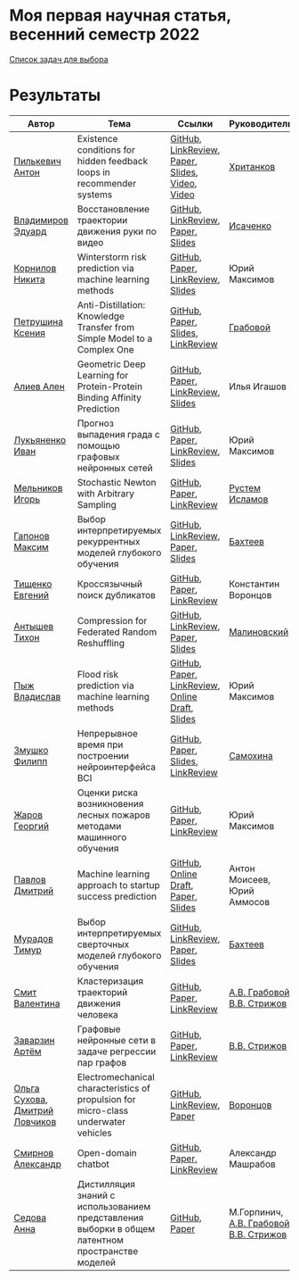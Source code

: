 # Моя первая научная статья, весенний семестр 2022

[Список задач для выбора](problem_list.md)

# Результаты
| Автор | Тема | Ссылки | Руководитель | Буквы |
| ----- | -----| ------ | ------------ | ----- |
| [Пилькевич Антон](https://github.com/anton39reg) | Existence conditions for hidden feedback loops in recommender systems | [GitHub](https://github.com/Intelligent-Systems-Phystech/2021-Project-74), [LinkReview](https://docs.google.com/document/d/1OLCqkmArjqFn8M9pB5C_kLoYOv0l1w9RjHy0y0upPew/edit?usp=sharing), [Paper](https://github.com/Intelligent-Systems-Phystech/2021-Project-74/raw/main/docs/Pilkevich2021HiddenFeedbackLoops.pdf), [Slides](https://github.com/Intelligent-Systems-Phystech/2021-Project-74/raw/main/docs/Pilkevich2021Presentation/Pilkevich2021Presentation.pdf), [Video](https://www.youtube.com/watch?v=xW_lXGn1WHs&t=24s), [Video](https://youtu.be/9ELhIqjFSE8) | [Хританков](https://intelligent-systems-phystech.github.io/ru/people/khritankov_as/index.html) | AILB.P-X+R-B-H1CVO.T-EM.H1WJSF |
| [Владимиров Эдуард](https://github.com/Edyarich) | Восстановление траектории движения руки по видео | [GitHub](https://github.com/Intelligent-Systems-Phystech/2022-Project-90), [LinkReview](https://docs.google.com/document/d/1RpWz1sqpgwnf-ewTe4OHI_WODGklx5FBjLfzvHkIUYQ/edit?usp=sharing), [Paper](https://github.com/Intelligent-Systems-Phystech/2022-Project-90/raw/master/paper/Vladimirov2022RestoringHandMovement.pdf), [Slides](https://github.com/Intelligent-Systems-Phystech/2022-Project-90/blob/master/slides/main.pdf) | [Исаченко](https://github.com/r-isachenko) |()ALI+PXRBV+ |
| [Корнилов Никита](https://github.com/Jhomanik) | Winterstorm risk prediction via machine learning methods | [GitHub](https://github.com/Intelligent-Systems-Phystech/2022-Project-93-1), [Paper](https://github.com/Intelligent-Systems-Phystech/2022-Project-93-1/raw/master/paper/Kornilov2022Winterstorm.pdf), [LinkReview](https://docs.google.com/document/d/1XAld9YsJ-R7Jv-i5SkIGNxX5Hy8vShPv8BA_jig9XcQ/edit?usp=sharing), [Slides](https://github.com/Intelligent-Systems-Phystech/2022-Project-93-1/raw/master/slides/Winterstorm_presentation.pdf)| Юрий Максимов | ()ALIPXRBV+ |
| [Петрушина Ксения](https://github.com/pkseniya) | Anti-Distillation: Knowledge Transfer from Simple Model to a Complex One | [GitHub](https://github.com/Intelligent-Systems-Phystech/2022-Project-97), [Paper](https://github.com/Intelligent-Systems-Phystech/2022-Project-97/blob/master/paper/Petrushina2022AntiDistillation.pdf), [Slides](https://github.com/Intelligent-Systems-Phystech/2022-Project-97/blob/master/slides/Petrushina2022Presentation.pdf), [LinkReview](https://docs.google.com/document/d/1ekpNeQnvnpXP_Jwp07llyZArH85IZO7Bz1UAlTme7Xs/edit?usp=sharing) | [Грабовой](https://github.com/andriygav) | ()ALIPXRBV |
| [Алиев Ален](https://github.com/AlievAE) | Geometric Deep Learning for Protein-Protein Binding Affinity Prediction | [GitHub](https://github.com/Intelligent-Systems-Phystech/2022-Project-103), [Paper](https://github.com/Intelligent-Systems-Phystech/2022-Project-103/blob/master/docs/Aliev2022PpbAffinityPrediction.pdf), [LinkReview](https://docs.google.com/document/d/1J6nfi3nclsB6TOgcoqokSlli0u0YOqPpKzhZ7h0Xltw), [Slides](https://github.com/Intelligent-Systems-Phystech/2022-Project-103/blob/master/slides/Aliev2022Presentation.pdf) | Илья Игашов | ()ALIPXRBV |
| [Лукьяненко Иван](https://github.com/IvanLukianenko) | Прогноз выпадения града с помощью графовых нейронных сетей | [GitHub](https://github.com/Intelligent-Systems-Phystech/2022-Project94), [Paper](https://github.com/Intelligent-Systems-Phystech/2022-Project-94/blob/master/paper/Hail%20risk%20prediction%20via%20Graph%20Neural%20Networks.pdf), [LinkReview](https://docs.google.com/document/d/1ntAjEcvUhdgxM4CZCwmWDq8fBXiOrqBKh92rto4C92Q/edit?usp=sharing), [Slides](https://github.com/Intelligent-Systems-Phystech/2022-Project-94/blob/master/slides/Hail%20risk%20prediction%20via%20Graph%20Neural%20Networks%20Slides.pdf)  |  Юрий Максимов | ()ALIPXRBV+ |
| [Мельников Игорь](https://github.com/MelnikovIgor1) | Stochastic Newton with Arbitrary Sampling | [GitHub](https://github.com/Intelligent-Systems-Phystech/2022-Project-101), [Paper](https://github.com/Intelligent-Systems-Phystech/2022-Project-101/raw/master/paper/Melnikov2022StochasticNewtonWithArbitrarySampling.pdf), [LinkReview](https://docs.google.com/document/d/1wwLvqBrUV3atwJfnlqVRAhSk-KlUzbUpW6K_aaJ8arQ/edit?usp=sharing) | [Рустем Исламов](https://github.com/Rustem-Islamov) | ()ALIPXRBV |
| [Гапонов Максим](https://github.com/Maxgaponov) | Выбор интерпретируемых рекуррентных моделей глубокого обучения | [GitHub](https://github.com/Intelligent-Systems-Phystech/2022-Project-99), [LinkReview](https://docs.google.com/document/d/1R-IAGa-w5Edc23jfB_68OZ34EiBlRq6Yaoc1XR_mQ9g/edit?usp=sharing), [Paper](https://github.com/Intelligent-Systems-Phystech/2022-Project-99/raw/master/paper/Gaponov2022InterpretableRNN.pdf), [Slides](https://github.com/Intelligent-Systems-Phystech/2022-Project-99/blob/master/slides/Gaponov2022InterpretableRNNSlides.pdf) | [Бахтеев](https://github.com/bahleg) | ()AL+IPXRBV |
| [Тищенко Евгений](https://github.com/hadingus) | Кроссязычный поиск дубликатов | [GitHub](https://github.com/Intelligent-Systems-Phystech/2022-Project-104), [Paper](https://github.com/Intelligent-Systems-Phystech/2022-Project-104/blob/master/paper/Tishchenko2022PlagiatDetecting.pdf), [LinkReview](https://docs.google.com/document/d/13bZ_Cs5Q-tAfuSEPXVMw-uqTtZkkvoUxF35pRSfx7bI/edit?usp=sharing)  |   Константин Воронцов | ()ALIPXRB0V0 | 
| [Антышев Тихон](https://github.com/JustAnotherArchetype) | Compression for Federated Random Reshuffling | [GitHub](https://github.com/Intelligent-Systems-Phystech/2022-Project107), [LinkReview](https://docs.google.com/document/d/1T0bsAXp2P8kWmhCtI2lV0KVi4neEdu6FabkWxrAd3aI/edit?usp=sharing), [Paper](https://github.com/Intelligent-Systems-Phystech/2022-Project107/blob/master/paper/Antyshev2022CompressionforFedRR.pdf), [Slides](https://github.com/Intelligent-Systems-Phystech/2022-Project107/blob/master/slides/Antyshev2022Presentation.pdf) | [Малиновский](https://grigory-malinovsky.github.io/) | ()ALIPXRBV | 
| [Пыж Владислав](https://github.com/vladpyzh) | Flood risk prediction via machine learning methods | [GitHub](https://github.com/Intelligent-Systems-Phystech/2022-Project-93-2), [Paper](https://github.com/Intelligent-Systems-Phystech/2022-Project-93-2/raw/master/docs/Pyzh2022Title.pdf), [LinkReview](https://docs.google.com/document/d/1eKr7KS_ONyhj9B5ZupALz_ejm9SgO1rmoTvOAmW10G8/edit?usp=sharing), [Online Draft](https://www.overleaf.com/read/tbrgqmyttnnb), [Slides](https://github.com/Intelligent-Systems-Phystech/2022-Project-93-2/raw/master/docs/presentation.pdf)  | Юрий Максимов | ()ALI0P0XRBV |
| [Змушко Филипп](https://github.com/fzmushko) | Непрерывное время при построении нейроинтерфейса BCI | [GitHub](https://github.com/Intelligent-Systems-Phystech/2022-Project-109), [Paper](https://github.com/Intelligent-Systems-Phystech/2022-Project-109/blob/master/paper/Zmushko2022ContinuousTime.pdf), [Slides](https://github.com/Intelligent-Systems-Phystech/2022-Project-109/blob/master/slides/Zmushko2022Presentation.pdf), [LinkReview](https://docs.google.com/document/d/1tpH34r2x4vRWgaBeBkf8yp__-qGyDQNST-w7X29qgPg/edit?usp=sharing) | [Самохина](https://github.com/Alina-Samokhina)| ()ALI0P0XR?BV |
| [Жаров Георгий](https://github.com/Egor-s-gor) | Оценки риска возникновения лесных пожаров методами машинного обучения | [GitHub](https://github.com/Intelligent-Systems-Phystech/2022-Project-93), [Paper](https://github.com/Intelligent-Systems-Phystech/2022-Project-93/blob/master/Project-93-2/paper/main.pdf), [LinkReview](https://docs.google.com/document/d/17LqpAAdnIwbVIq9dLdZA7z9eBnaf_nd-Dp0_kBKXxYA/edit?usp=sharing) | Юрий Максимов | ()ALIPX0R0B0V0 |
| [Павлов Дмитрий](https://github.com/YHx07) | Machine learning approach to startup success prediction | [GitHub](https://github.com/Intelligent-Systems-Phystech/2022-Project-vc), [Online Draft](https://www.overleaf.com/read/zswjpqgmrcmw), [Paper](https://github.com/Intelligent-Systems-Phystech/2022-Project-vc/blob/master/paper/2022_Project_vc.pdf), [Slides](https://github.com/Intelligent-Systems-Phystech/2022-Project-vc/blob/master/slides/2022_Project_vc.pdf) | Антон Моисеев, Юрий Аммосов | ()ALI?P?XRBV? |
| [Мурадов Тимур](https://github.com/TimkaMLG) | Выбор интерпретируемых сверточных моделей глубокого обучения | [GitHub](https://github.com/Intelligent-Systems-Phystech/2022-Project99), [LinkReview](https://docs.google.com/document/d/177wuzjmAuY4BpG7325QSH9SkS4SBCgWCKBFXzc68YA0/edit), [Paper](https://github.com/Intelligent-Systems-Phystech/2022-Project99/raw/master/paper/Muradov2022InterpretableCNN.pdf),  [Slides](https://github.com/Intelligent-Systems-Phystech/2022-Project99/raw/master/slides/Muradov2022Presentation.pdf) | [Бахтеев](https://github.com/bahleg) | ()ALI0P0XRBV0 |
| [Смит Валентина](https://github.com/valentinafom) | Кластеризация траекторий движения человека | [GitHub](https://github.com/Intelligent-Systems-Phystech/2022-Project-91), [Paper](https://github.com/Intelligent-Systems-Phystech/2022-Project-91/blob/master/paper/Smith2022_Project_91.pdf), [LinkReview](https://docs.google.com/document/d/1q_KC7YCWGTi-_RlWPavmDzQaBA2rqYIGc8GEHmvNhL0/edit?usp=sharing) | [А.В. Грабовой](https://github.com/andriygav), [В.В. Стрижов](https://github.com/Strijov) | ()AL0I0P0X0R0B0V0 | 
| [Заварзин Артём](https://github.com/Artemut555) | Графовые нейронные сети в задаче регрессии пар графов | [GitHub](https://github.com/Intelligent-Systems-Phystech/2022-Project-102), [Paper](https://github.com/Intelligent-Systems-Phystech/2022-Project-102/raw/master/paper/Zavarzin2022GraphNN.pdf), [LinkReview](https://docs.google.com/document/d/1Ts_ojne5xHZuWo18lvi5-2ZjDGye3UQTcmiaICyHQW4/edit?usp=sharing) | [В.В. Стрижов](https://github.com/Strijov) | AL-I0P0X0R0B0V0 | 
|[Ольга Сухова](https://github.com/OlgaSukhovaUlara), [Дмитрий Ловчиков](https://github.com/syntheticerror) | Electromechanical characteristics of propulsion for micro-class underwater vehicles | [GitHub](https://github.com/Intelligent-Systems-Phystech/2022_Project_Underwater.git), [LinkReview](https://docs.google.com/document/d/1LiKn2ZcKzNEsu9uwxkz0m0aZoLTumbes0y670XJziuM/edit?usp=sharing), [Paper](https://github.com/Intelligent-Systems-Phystech/2022_Project_Underwater/blob/master/paper/LovchikovSukhova2022Underwater.pdf) | [Воронцов](https://github.com/avoronts) | ALI?P0X0R0B0V0 |
| [Смирнов Александр](https://github.com/SmirnovAlexander) | Open-domain chatbot | [GitHub](https://github.com/SmirnovAlexander/ChatbotPaper), [Paper](https://github.com/SmirnovAlexander/ChatbotPaper/blob/main/docs/template.pdf), [LinkReview](https://github.com/SmirnovAlexander/ChatbotPaper/blob/main/related_work.csv) | Александр Машрабов | ALI0P0X0R0B0V0 |
| [Седова Анна](https://github.com/Anya1234) | Дистилляция знаний с использованием представления выборки в общем латентном пространстве моделей | [GitHub](https://github.com/Intelligent-Systems-Phystech/2022-Project-108), [Paper](https://github.com/Intelligent-Systems-Phystech/2022-Project-108/blob/master/paper/Sedova2022KnowledgeDistillation.pdf) | М.Горпинич, [А.В. Грабовой](https://github.com/andriygav), [В.В. Стрижов](https://github.com/Strijov)| 
